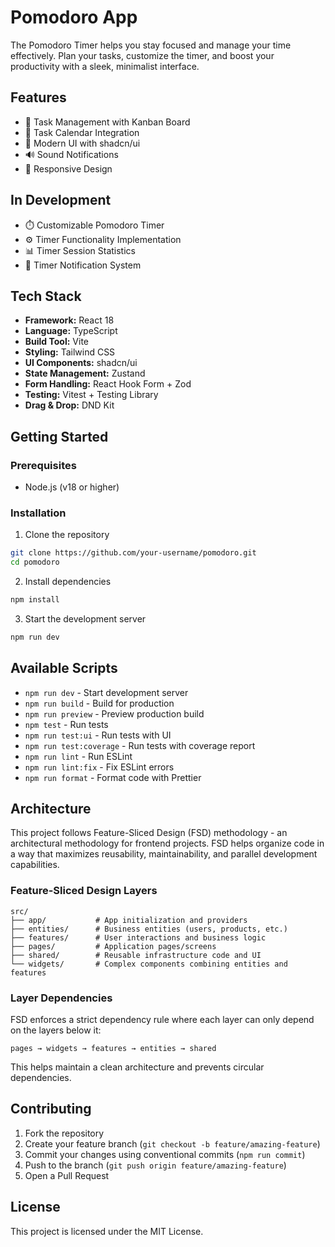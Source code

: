 # Pomodoro App

The Pomodoro Timer helps you stay focused and manage your time effectively. Plan your tasks, customize the timer, and boost your productivity with a sleek, minimalist interface.

## Features

- 🎯 Task Management with Kanban Board
- 📅 Task Calendar Integration
- 🎨 Modern UI with shadcn/ui
- 🔊 Sound Notifications
- 📱 Responsive Design

## In Development

- ⏱️ Customizable Pomodoro Timer
- ⚙️ Timer Functionality Implementation
- 📊 Timer Session Statistics
- 🔔 Timer Notification System

## Tech Stack

- **Framework:** React 18
- **Language:** TypeScript
- **Build Tool:** Vite
- **Styling:** Tailwind CSS
- **UI Components:** shadcn/ui
- **State Management:** Zustand
- **Form Handling:** React Hook Form + Zod
- **Testing:** Vitest + Testing Library
- **Drag & Drop:** DND Kit

## Getting Started

### Prerequisites

- Node.js (v18 or higher)

### Installation

1. Clone the repository

```bash
git clone https://github.com/your-username/pomodoro.git
cd pomodoro
```

2. Install dependencies

```bash
npm install
```

3. Start the development server

```bash
npm run dev
```

## Available Scripts

- `npm run dev` - Start development server
- `npm run build` - Build for production
- `npm run preview` - Preview production build
- `npm test` - Run tests
- `npm run test:ui` - Run tests with UI
- `npm run test:coverage` - Run tests with coverage report
- `npm run lint` - Run ESLint
- `npm run lint:fix` - Fix ESLint errors
- `npm run format` - Format code with Prettier

## Architecture

This project follows Feature-Sliced Design (FSD) methodology - an architectural methodology for frontend projects. FSD helps organize code in a way that maximizes reusability, maintainability, and parallel development capabilities.

### Feature-Sliced Design Layers

```
src/
├── app/           # App initialization and providers
├── entities/      # Business entities (users, products, etc.)
├── features/      # User interactions and business logic
├── pages/         # Application pages/screens
├── shared/        # Reusable infrastructure code and UI
└── widgets/       # Complex components combining entities and features
```

### Layer Dependencies

FSD enforces a strict dependency rule where each layer can only depend on the layers below it:

```
pages → widgets → features → entities → shared
```

This helps maintain a clean architecture and prevents circular dependencies.

## Contributing

1. Fork the repository
2. Create your feature branch (`git checkout -b feature/amazing-feature`)
3. Commit your changes using conventional commits (`npm run commit`)
4. Push to the branch (`git push origin feature/amazing-feature`)
5. Open a Pull Request

## License

This project is licensed under the MIT License.
